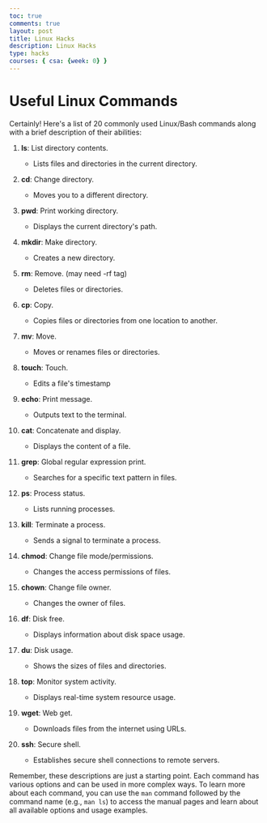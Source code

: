 ```yaml
---
toc: true
comments: true
layout: post
title: Linux Hacks
description: Linux Hacks
type: hacks
courses: { csa: {week: 0} }
---
```


# Useful Linux Commands

Certainly! Here's a list of 20 commonly used Linux/Bash commands along with a brief description of their abilities:

1. **ls**: List directory contents.
   - Lists files and directories in the current directory.

2. **cd**: Change directory.
   - Moves you to a different directory.

3. **pwd**: Print working directory.
   - Displays the current directory's path.

4. **mkdir**: Make directory.
   - Creates a new directory.

5. **rm**: Remove. (may need -rf tag)
   - Deletes files or directories.
   
6. **cp**: Copy.
   - Copies files or directories from one location to another.

7. **mv**: Move.
   - Moves or renames files or directories.

8. **touch**: Touch.
   - Edits a file's timestamp

9. **echo**: Print message.
   - Outputs text to the terminal.

10. **cat**: Concatenate and display.
    - Displays the content of a file.

11. **grep**: Global regular expression print.
    - Searches for a specific text pattern in files.

12. **ps**: Process status.
    - Lists running processes.

13. **kill**: Terminate a process.
    - Sends a signal to terminate a process.

14. **chmod**: Change file mode/permissions.
    - Changes the access permissions of files.

15. **chown**: Change file owner.
    - Changes the owner of files.

16. **df**: Disk free.
    - Displays information about disk space usage.

17. **du**: Disk usage.
    - Shows the sizes of files and directories.

18. **top**: Monitor system activity.
    - Displays real-time system resource usage.

19. **wget**: Web get.
    - Downloads files from the internet using URLs.

20. **ssh**: Secure shell.
    - Establishes secure shell connections to remote servers.

Remember, these descriptions are just a starting point. Each command has various options and can be used in more complex ways. To learn more about each command, you can use the `man` command followed by the command name (e.g., `man ls`) to access the manual pages and learn about all available options and usage examples.